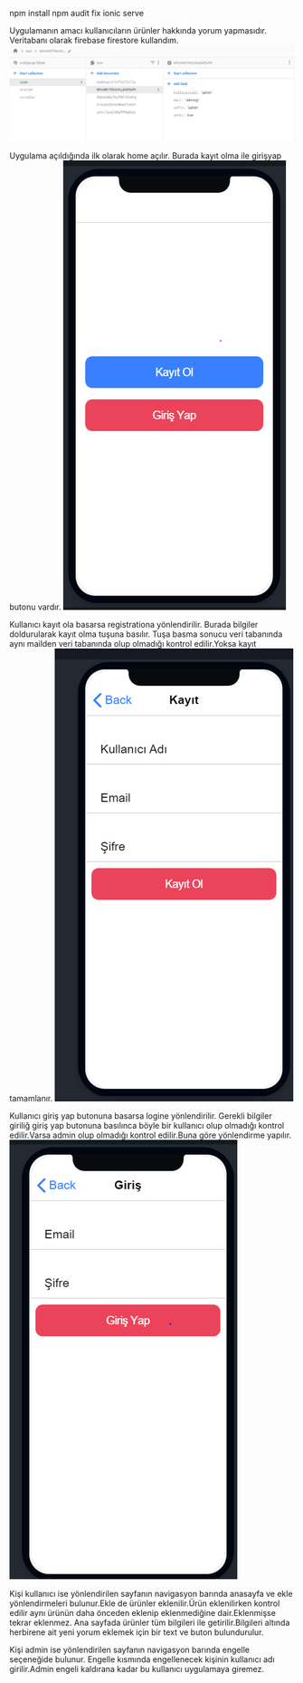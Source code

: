 
npm install
npm audit fix
ionic serve

Uygulamanın amacı kullanıcıların ürünler hakkında yorum yapmasıdır.
Veritabanı olarak firebase firestore kullandım.
![](images/mobil1.PNG)

Uygulama açıldığında ilk olarak home açılır.
Burada kayıt olma ile girişyap butonu vardır.
![](images/mobil2.PNG)

Kullanıcı kayıt ola basarsa registrationa yönlendirilir.
Burada bilgiler doldurularak kayıt olma tuşuna basılır.
Tuşa basma sonucu veri tabanında aynı mailden veri tabanında olup olmadığı kontrol edilir.Yoksa kayıt tamamlanır.
![](images/mobil3.PNG)

Kullanıcı giriş yap butonuna basarsa logine yönlendirilir.
  Gerekli bilgiler giriliğ giriş yap butonuna basılınca böyle bir 
  kullanıcı olup olmadığı kontrol edilir.Varsa admin olup olmadığı kontrol
  edilir.Buna göre yönlendirme yapılır.
  ![](images/mobil4.PNG)

  Kişi kullanıcı ise yönlendirilen sayfanın navigasyon barında anasayfa ve ekle
  yönlendirmeleri bulunur.Ekle de ürünler eklenilir.Ürün eklenilirken kontrol edilir
  aynı ürünün daha önceden eklenip eklenmediğine dair.Eklenmişse tekrar eklenmez.
  Ana sayfada ürünler tüm bilgileri ile getirilir.Bilgileri altında herbirene ait
  yeni yorum eklemek için bir text ve buton bulundurulur.

  Kişi admin ise yönlendirilen sayfanın navigasyon barında engelle seçeneğide  bulunur.
  Engelle kısmında engellenecek kişinin kullanıcı adı girilir.Admin engeli kaldırana kadar
  bu kullanıcı uygulamaya giremez.
